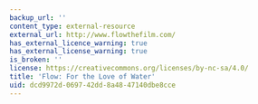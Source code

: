 ```yaml
---
backup_url: ''
content_type: external-resource
external_url: http://www.flowthefilm.com/
has_external_licence_warning: true
has_external_license_warning: true
is_broken: ''
license: https://creativecommons.org/licenses/by-nc-sa/4.0/
title: 'Flow: For the Love of Water'
uid: dcd9972d-0697-42dd-8a48-47140dbe8cce
---
```

